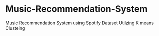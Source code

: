 # Music-Recommendation-System
Music Recommendation System using Spotify Dataset Utilzing K means Clusteing
